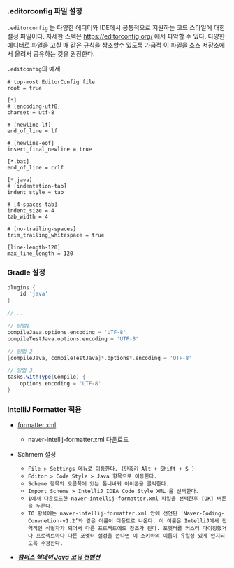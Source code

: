 ### .editorconfig 파일 설정
`.editorconfig` 는 다양한 에디터와 IDE에서 공통적으로 지원하는 코드 스타일에 대한 설정 파일이다. 자세한 스펙은 https://editorconfig.org/ 에서 파악할 수 있다. 다양한 에디터로 파일을 고칠 때 같은 규칙을 참조할수 있도록 가급적 이 파일을 소스 저장소에서 올려서 공유하는 것을 권장한다.

`.editconfig`의 예제
```editorconfig
# top-most EditorConfig file
root = true

[*]
# [encoding-utf8]
charset = utf-8

# [newline-lf]
end_of_line = lf

# [newline-eof]
insert_final_newline = true

[*.bat]
end_of_line = crlf

[*.java]
# [indentation-tab]
indent_style = tab

# [4-spaces-tab]
indent_size = 4
tab_width = 4

# [no-trailing-spaces]
trim_trailing_whitespace = true

[line-length-120]
max_line_length = 120
```

### Gradle 설정
```groovy
plugins {
    id 'java'
}

//...

// 방법1
compileJava.options.encoding = 'UTF-8'
compileTestJava.options.encoding = 'UTF-8'

// 방법 2
[compileJava, compileTestJava]*.options*.encoding = 'UTF-8'

// 방법 3
tasks.withType(Compile) {
    options.encoding = 'UTF-8'
}
```

### IntelliJ Formatter 적용
- [formatter.xml](https://github.com/naver/hackday-conventions-java/blob/master/rule-config/naver-intellij-formatter.xml)
    - naver-intellij-formatter.xml 다운로드
- Schmem 설정
    - `File > Settings 메뉴로 이동한다. (단축키 Alt + Shift + S )`
    - `Editor > Code Style > Java 항목으로 이동한다.`
    - `Scheme 항목의 오른쪽에 있는 톱니바퀴 아이콘을 클릭한다.`
    - `Import Scheme > IntelliJ IDEA Code Style XML 을 선택한다.`
    - `1에서 다운로드한 naver-intellij-formatter.xml 파일을 선택한후 [OK] 버튼을 누른다.`
    - `TO 항목에는 naver-intellij-formatter.xml 안에 선언된 'Naver-Coding-Convnetion-v1.2’와 같은 이름이 디폴트로 나온다. 이 이름은 IntelliJ에서 전역적인 식별자가 되어서 다른 프로젝트에도 참조가 된다. 포멧터를 커스터 마이징했거나 프로젝트마다 다른 포멧터 설정을 쓴다면 이 스키마의 이름이 유일성 있게 인지되도록 수정한다.`
    
 - ***[캠퍼스 핵데이 Java 코딩 컨벤션](https://naver.github.io/hackday-conventions-java/#editorconfig)***